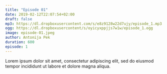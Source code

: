 ```yaml
---
title: "Episode 01"
date: 2019-02-12T22:07:54+02:00
draft: false
mp3: https://dl.dropboxusercontent.com/s/e8z9128w22d7ujy/episode_1.mp3
ogg: https://dl.dropboxusercontent/s/oyicyxppjjs7w1w/episode_1.ogg
image: episode-01.jpeg
author: Antonija Pek
duration: 600
episode: 1
---
```

Lorem ipsum dolor sit amet, consectetur adipiscing elit, sed do eiusmod tempor incididunt ut labore et dolore magna aliqua.